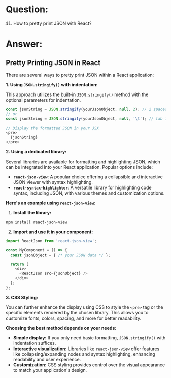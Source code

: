 # Question:

41. How to pretty print JSON with React?

# Answer:

## Pretty Printing JSON in React

There are several ways to pretty print JSON within a React application:

**1. Using `JSON.stringify()` with indentation:**

This approach utilizes the built-in `JSON.stringify()` method with the optional parameters for indentation.

```javascript
const jsonString = JSON.stringify(yourJsonObject, null, 2); // 2 spaces for indentation
// or
const jsonString = JSON.stringify(yourJsonObject, null, '\t'); // tab for indentation

// Display the formatted JSON in your JSX
<pre>
  {jsonString}
</pre>
```

**2. Using a dedicated library:**

Several libraries are available for formatting and highlighting JSON, which can be integrated into your React application. Popular options include:

* **`react-json-view`**: A popular choice offering a collapsible and interactive JSON viewer with syntax highlighting.
* **`react-syntax-highlighter`**: A versatile library for highlighting code syntax, including JSON, with various themes and customization options.

**Here's an example using `react-json-view`:**

1. **Install the library:**

```bash
npm install react-json-view
```

2. **Import and use it in your component:**

```javascript
import ReactJson from 'react-json-view';

const MyComponent = () => {
  const jsonObject = { /* your JSON data */ };

  return (
    <div>
      <ReactJson src={jsonObject} />
    </div>
  );
};
```

**3. CSS Styling:**

You can further enhance the display using CSS to style the `<pre>` tag or the specific elements rendered by the chosen library. This allows you to customize fonts, colors, spacing, and more for better readability.

**Choosing the best method depends on your needs:**

* **Simple display:** If you only need basic formatting, `JSON.stringify()` with indentation suffices.
* **Interactive visualization:** Libraries like `react-json-view` offer features like collapsing/expanding nodes and syntax highlighting, enhancing readability and user experience.
* **Customization:** CSS styling provides control over the visual appearance to match your application's design. 
